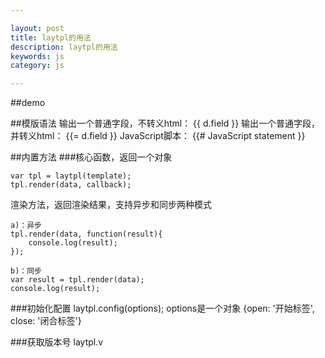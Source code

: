 ```yaml
---

layout: post
title: laytpl的用法
description: laytpl的用法
keywords: js
category: js

---
```


##demo
	<!doctype html>
	<html>
	<head>
	<meta http-equiv="Content-Type" content="text/html; charset=utf-8" />
	<script type="text/javascript" src="laytpl/laytpl.js"></script>
	<script id="mytemplate" type="text/html">
	<h1>{{ d.title }}</h1>
	<ul>
	{{# for(var i = 0, len = d.list.length; i < len; i++){ }}
	    <li>
	        <span>姓名：{{ d.list[i].name }}</span>
	        <span>城市：{{ d.list[i].city }}</span>
	    </li>
	{{# } }}
	</ul>
	</script>
	</head>
	<body>
		<div id="view"></div>
		<script type="text/javascript">
			var data = {
				title : '前端攻城师',
				list : [ {
					name : '贤心',
					city : '杭州'
				}, {
					name : '谢亮',
					city : '北京'
				}, {
					name : '浅浅',
					city : '杭州'
				}, {
					name : 'Dem',
					city : '北京'
				} ]
			};
			var gettpl = document.getElementById('mytemplate').innerHTML;
			laytpl(gettpl).render(data, function(html) {
				document.getElementById('view').innerHTML = html;
			});
		</script>
	</body>
	</html>

##模版语法
	输出一个普通字段，不转义html：   {{ d.field }}
	输出一个普通字段，并转义html：   {{= d.field }}
	JavaScript脚本： {{# JavaScript statement }}

##内置方法
###核心函数，返回一个对象

	var tpl = laytpl(template);
    tpl.render(data, callback);
   
渲染方法，返回渲染结果，支持异步和同步两种模式

	a)：异步
	tpl.render(data, function(result){
	    console.log(result);
	});
	
	b)：同步
	var result = tpl.render(data);
	console.log(result);

    
###初始化配置
	laytpl.config(options);
    options是一个对象
    {open: '开始标签', close: '闭合标签'}

###获取版本号
	laytpl.v
